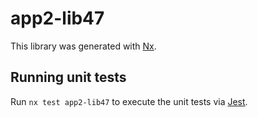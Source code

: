 # app2-lib47

This library was generated with [Nx](https://nx.dev).

## Running unit tests

Run `nx test app2-lib47` to execute the unit tests via [Jest](https://jestjs.io).
